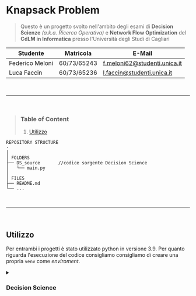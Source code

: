 # **Knapsack Problem**

>  Questo è un progetto svolto nell'ambito degli esami di **Decision Scienze** *(a.k.a. Ricerca Operativa)* e **Network Flow Optimization** del **CdLM in Informatica** presso l'Università degli Studi di Cagliari

| **Studente**          | **Matricola** | **E-Mail**                        |
|-----------------------|---------------|-----------------------------------|
| Federico Meloni       | 60/73/65243   | <f.meloni62@studenti.unica.it>    |
| Luca Faccin           | 60/73/65236   | <l.faccin@studenti.unica.it>      |

<br>

---

<br>

> ### **Table of Content**
>  1. [Utilizzo](#utilizzo)
> 


```
REPOSITORY STRUCTURE
·
│
│ FOLDERS
├── DS_source       //codice sorgente Decision Science
│   └── main.py
│
│ FILES
├── README.md
└── ...
```

<br>

---

<br>

## **Utilizzo**
Per entrambi i progetti è stato utilizzato python in versione 3.9.
Per quanto riguarda l'esecuzione del codice consigliamo consigliamo di creare una propria `venv` come *enviroment*.

<details>
<summary><h3>Decision Science</h3></summary>
Nel progetto è stata impiegata l'interfaccia python di CPLEX `docplex`.

Dopo aver installato CPLEX sulla propria macchina [[download link](https://www.ibm.com/it-it/products/ilog-cplex-optimization-studio)], aprire l'enviroment su cui si vuole eseguire il codice e mandare il seguente comando per installare `docplex`:
```bash
python /home_of_applications/CPLEX_Studio_Community2211/python/setup.py install
```  
> **Note**
> Il path dove si trova il file setup.py può variare in base alla versione di CPLEX installata e la posizione dove CPLEX è stato installato.

L'enviroment è pronto per eseguire il file [main.py](DS_source/main.py) con i vari test.
</details>